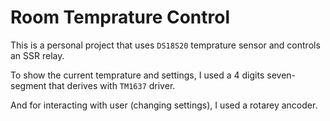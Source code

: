 # Room Temprature Control

This is a personal project that uses `DS18S20` temprature sensor and controls an SSR relay.

To show the current temprature and settings, I used a 4 digits seven-segment that derives with `TM1637` driver.

And for interacting with user (changing settings), I used a rotarey ancoder.
